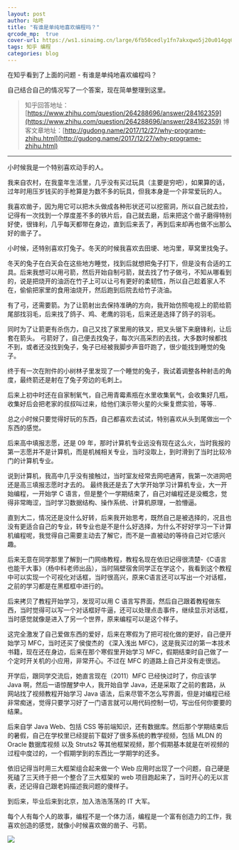 ```yaml
---
layout: post
author: 咕咚
title: "有谁是单纯地喜欢编程吗？"
qrcode_mp:  true
cover-url: https://ws1.sinaimg.cn/large/6fb50cedly1fn7akxqwo5j20u014gq6w.jpg
tags: 知乎 编程
categories: blog 
---
```


在知乎看到了上面的问题 - 有谁是单纯地喜欢编程吗？

自己结合自己的情况写了一个答案，现在简单整理到这里。

> 知乎回答地址：[https://www.zhihu.com/question/264288696/answer/284162359](https://www.zhihu.com/question/264288696/answer/284162359)
> 博客文章地址：[http://gudong.name/2017/12/27/why-programe-zhihu.html](http://gudong.name/2017/12/27/why-programe-zhihu.html)

---

小时候我是一个特别喜欢动手的人。

我来自农村，在我童年生活里，几乎没有买过玩具（主要是穷吧），如果算的话，过年时用压岁钱买的手枪算是为数不多的玩具，但我本身是一个非常爱玩的人。

我喜欢凿子，因为用它可以把木头做成各种形状还可以挖窑洞，所以自己就去捡，记得有一次找到一个厚度差不多的铁片后，自己就去磨，后来把这个凿子磨得特别好使，很锋利，几乎每天都带在身边，直到后来丢了，再到后来却再也做不出那么好的凿子了。

小时候，还特别喜欢打兔子。冬天的时候我喜欢去田埂、地沟里，草窝里找兔子。

冬天的兔子在白天会在这些地方睡觉，找到后就想把兔子打下，但是没有合适的工具。后来我想可以用弓箭，然后开始自制弓箭，就去找了竹子做弓，不知从哪看到的，说是把烧开的油沥在竹子上可以让弓有更好的柔韧性，所以自己趁着家人不在，偷偷把家里的食用油烧开，然后跑到后院去给竹子浇油。

有了弓，还需要箭。为了让箭射出去保持准确的方向，我开始仿照电视上的箭给箭尾部找羽毛，后来找了鸽子、鸡、老鹰的羽毛，后来还是选择了鸽子的羽毛。

同时为了让箭更有杀伤力，自己又找了家里用的铁叉，把叉头锯下来磨锋利，让后套在箭头。
弓箭好了，自己便去找兔子，每次兴高采烈的去找，大多数时候都找不到，或者还没找到兔子，兔子已经被我脚步声音吓跑了，很少能找到睡觉的兔子。

终于有一次在附件的小树林子里发现了一个睡觉的兔子，我试着调整各种射击的角度，最终箭还是射在了兔子旁边的毛刺上。

后来上初中时还在自家制氧气，自己用青霉素瓶在水里收集氧气，会收集好几瓶，收集好后会把老家的叔叔叫过来，给他们演示带火星的火柴复燃实验，等等..

总之小时候只要觉得好玩的东西，自己都喜欢去试试，特别喜欢从头到尾做出一个东西的感觉。

后来高中填报志愿，还是 09 年，那时计算机专业远没有现在这么火，当时我报的第一志愿并不是计算机，而是机械相关专业，当时没取上，到时滑到了当时比较冷门的计算机专业。

说到计算机，我高中几乎没有接触过，当时室友经常去网吧通宵，我第一次进网吧还是高三填报志愿时才去的。
最终我还是去了大学开始学习计算机专业，大一开始编程，一开始学 C 语言，但是整个一学期结束了，自己对编程还是没概念，觉得非常晦涩，当时学习数据结构、操作系统、计算机原理，一脸懵逼。

直到大二，情况还是没什么好转，后来我开始思考，既然自己是被选择的，况且也没有更适合自己的专业，转专业也是不是什么好选择，为什么不好好学习一下计算机编程呢，我觉得自己需要主动去了解它，而不是一直被动的等待自己对它感兴趣。

后来无意在同学那里了解到一门网络教程，教程名现在依旧记得很清楚-《C语言也能干大事》（杨中科老师出品），当时隔壁宿舍同学正在学这个，我看到这个教程中可以实现一个可视化对话框，当时很高兴，原来C语言还可以写出一个对话框，之前的学习都是在黑框框中进行的。

后来拷贝了教程开始学习，发现可以用 C 语言写界面，然后自己跟着教程做东西，当时觉得可以写一个对话框好牛逼，还可以处理点击事件，继续显示对话框，当时感觉就像是进入了另一个世界，原来编程可以是这个样子。

这完全激发了自己爱做东西的爱好，后来在寒假为了把可视化做的更好，自己便开始学习 MFC，当时还买了侯俊杰的 《深入浅出 MFC》，这是我买过的第一本技术书籍，现在还在身边，后来在那个寒假里开始学习 MFC，假期结束时自己做了一个定时开关机的小应用，非常开心。不过在 MFC 的道路上自己并没有走很远。

开学后，跟同学交流后，她直言现在（2011）MFC 已经快过时了，你应该学 Java 啊，然后一语惊醒梦中人，我开始自学 Java，还是采取了之前的套路，从网站找了视频教程开始学习 Java 语法，后来尽管不怎么写界面，但是对编程已经非常痴迷，觉得只要学习好了一门语言就可以用代码控制一切，写出任何你要要的结果。

后来自学 Java Web、包括 CSS 等前端知识，还有数据库。然后那个学期结束后的暑假，自己在学校里已经提前下载好了很多系统的教学视频，包括 MLDN 的 Oracle 数据库视频 以及 Struts2 等其他框架视频，那个假期基本就是在听视频的过程中度过的，一个假期学到的东西比一学期学的还多。

依旧记得当时用三大框架组合起来做一个 Web 应用时出现了一个问题，自己硬是死磕了三天终于把一个整合了三大框架的 web 项目跑起来了，当时开心的无以言表，还记得自己跟老妈描述我问题的傻样子。

到后来，毕业后来到北京，加入浩浩荡荡的 IT 大军。

每个人有每个人的故事，编程不是一个体力活，编程是一个富有创造力的工作，我喜欢创造的感觉，就像小时候喜欢做的凿子、弓箭。

![](https://b-ssl.duitang.com/uploads/item/201402/07/20140207211400_LctxW.jpeg)